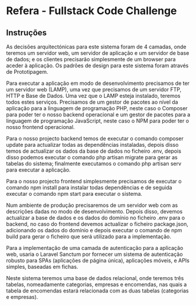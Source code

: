 # Refera - Fullstack Code Challenge

## Instruções

As decisões arquitectónicas para este sistema foram de 4 camadas, onde teremos um servidor web, um servidor de aplicação e um servidor de base de dados; e os clientes precisarão simplesmente de um browser para aceder à aplicação. Os padrões de design para este sistema foram através de Prototipagem.

Para executar a aplicação em modo de desenvolvimento precisamos de ter um servidor web (LAMP), uma vez que precisamos de um servidor FTP, HTTP e Base de Dados. Uma vez que o LAMP esteja instalado, teremos todos estes serviços. Precisamos de um gestor de pacotes ao nível da aplicação para a linguagem de programação PHP, neste caso o Composer para poder ter o nosso backend operacional e um gestor de pacotes para a linguagem de programação JavaScript, neste caso o NPM para poder ter o nosso frontend operacional. 

Para o nosso projecto backend temos de executar o comando composer update para actualizar todas as dependências instaladas, depois disso temos de actualizar os dados da base de dados no ficheiro .env, depois disso podemos executar o comando php artisan migrate para gerar as tabelas do sistema; finalmente executamos o comando php artisan serv para executar a aplicação.

Para o nosso projecto frontend simplesmente precisamos de executar o comando npm install para instalar todas dependências e de seguida executar o comando npm start para executar o sistema.

Num ambiente de produção precisaremos de um servidor web com as descrições dadas no modo de desenvolvimento. Depois disso, devemos actualizar a base de dados e os dados do domínio no ficheiro .env para o backend, no caso do frontend devemos actualizar o ficheiro package.json, adicionando os dados do domínio e depois executar o comando de npm build para gerar o ficheiro que será utilizado para a implementação.

Para a implementação de uma camada de autenticação para a aplicação web, usaria o Laravel Sanctum por fornecer um sistema de autenticação robusto para SPAs (aplicações de página única), aplicações móveis, e APIs simples, baseadas em fichas.

Neste sistema teremos uma base de dados relacional, onde teremos três tabelas, nomeadamente categorias, empresas e encomendas, nas quais a tabela de encomendas estará relacionada com as duas tabelas (categorias e empresas).

